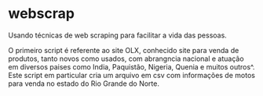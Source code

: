 # webscrap
Usando técnicas de web scraping para facilitar a vida das pessoas.

  O primeiro script é referente ao site OLX, conhecido site para venda de produtos, tanto novos como usados, 
com abrangncia nacional e atuação em diversos paises como India, Paquistão, Nigeria, Quenia e muitos outros^.
Este script em particular cria um arquivo em csv com informações de motos para venda no estado do Rio Grande do Norte.


